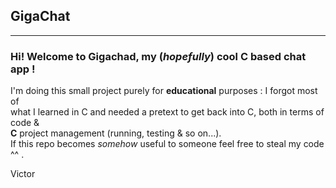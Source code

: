## **GigaChat**

---

### Hi! Welcome to Gigachad, my (*hopefully*) cool C based chat app !  
I'm doing this small project purely for **educational** purposes : I forgot most of  
what I learned in C and needed a pretext to get back into C, both in terms of code &  
**C** project management (running, testing & so on...).   
If this repo becomes *somehow* useful to someone feel free to steal my code ^^ .


Victor
